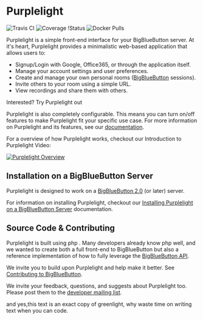# Purplelight

![Travis CI](https://travis-ci.org/bigbluebutton/greenlight.svg?branch=master)
![Coverage
!Status](https://coveralls.io/repos/github/bigbluebutton/greenlight/badge.svg?branch=master)
![Docker Pulls](https://img.shields.io/docker/pulls/bigbluebutton/greenlight.svg)

Purplelight is a simple front-end interface for your BigBlueButton server. At it's heart, Purplelight provides a minimalistic web-based application that allows users to:

  * Signup/Login with Google, Office365, or through the application itself.
  * Manage your account settings and user preferences.
  * Create and manage your own personal rooms ([BigBlueButton](https://github.com/bigbluebutton/bigbluebutton) sessions).
  * Invite others to your room using a simple URL.
  * View recordings and share them with others.

Interested? Try Purplelight out

Purplelight is also completely configurable. This means you can turn on/off features to make Purplelight fit your specific use case. For more information on Purplelight and its features, see our [documentation](https://github.com/BelalQuamar/Purplelight/wiki).

For a overview of how Purplelight works, checkout our Introduction to Purplelight Video:

[![Purplelight Overview](https://img.youtube.com/vi/Hso8yLzkqj8/0.jpg)](https://youtu.be/Hso8yLzkqj8)

## Installation on a BigBlueButton Server

Purplelight is designed to work on a [BigBlueButton 2.0](https://github.com/bigbluebutton/bigbluebutton) (or later) server.

For information on installing Purplelight, checkout our [Installing Purplelight on a BigBlueButton Server](https://github.com/BelalQuamar/Purplelight/wiki#installing-on-a-bigbluebutton-server) documentation.

## Source Code & Contributing

Purplelight is built using php . Many developers already know php well, and we wanted to create both a full front-end to BigBlueButton but also a reference implementation of how to fully leverage the [BigBlueButton API](http://docs.bigbluebutton.org/dev/api.html).

We invite you to build upon Purplelight and help make it better. See [Contributing to BigBlueButton](https://github.com/BelalQuamar/Purplelight/wiki#contributing-to-bigbluebutton).

We invite your feedback, questions, and suggests about Purplelight too. Please post them to the [developer mailing list](https://groups.google.com/forum/#!forum/bigbluebutton-dev).

and yes,this text is an exact copy of greenlight, why waste time on writing text when you can code.
